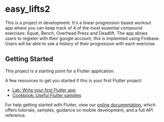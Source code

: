# easy_lifts2

This is a project in development. It's a linear progression based workout app where you can keep track of 4 of the most essential compound exercises: Squat, Bench, Overhead Press and Deadlift. The app allows users to register with their google account, this is implemted using Firebase. Users will be able to see a history of their progression with each exericise.

## Getting Started

This project is a starting point for a Flutter application.

A few resources to get you started if this is your first Flutter project:

- [Lab: Write your first Flutter app](https://flutter.dev/docs/get-started/codelab)
- [Cookbook: Useful Flutter samples](https://flutter.dev/docs/cookbook)

For help getting started with Flutter, view our
[online documentation](https://flutter.dev/docs), which offers tutorials,
samples, guidance on mobile development, and a full API reference.

